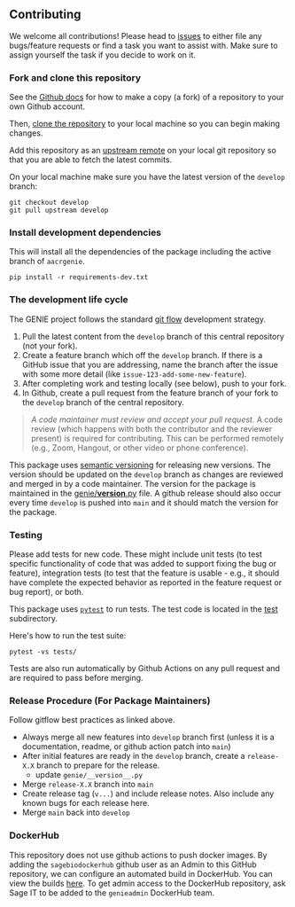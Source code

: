 
## Contributing

We welcome all contributions!  Please head to [issues](https://github.com/Sage-Bionetworks/Genie/issues) to either file any bugs/feature requests or find a task you want to assist with.  Make sure to assign yourself the task if you decide to work on it.


### Fork and clone this repository

See the [Github docs](https://help.github.com/articles/fork-a-repo/) for how to make a copy (a fork) of a repository to your own Github account.

Then, [clone the repository](https://help.github.com/articles/cloning-a-repository/) to your local machine so you can begin making changes.

Add this repository as an [upstream remote](https://help.github.com/en/articles/configuring-a-remote-for-a-fork) on your local git repository so that you are able to fetch the latest commits.

On your local machine make sure you have the latest version of the `develop` branch:

```
git checkout develop
git pull upstream develop
```

### Install development dependencies
This will install all the dependencies of the package including the active branch of `aacrgenie`.

```
pip install -r requirements-dev.txt
```


### The development life cycle

The GENIE project follows the standard [git flow](https://www.atlassian.com/git/tutorials/comparing-workflows/gitflow-workflow) development strategy.

1. Pull the latest content from the `develop` branch of this central repository (not your fork).
1. Create a feature branch which off the `develop` branch. If there is a GitHub issue that you are addressing, name the branch after the issue with some more detail (like `issue-123-add-some-new-feature`).
1. After completing work and testing locally (see below), push to your fork.
1. In Github, create a pull request from the feature branch of your fork to the `develop` branch of the central repository.

> *A code maintainer must review and accept your pull request.* A code review (which happens with both the contributor and the reviewer present) is required for contributing. This can be performed remotely (e.g., Zoom, Hangout, or other video or phone conference).

This package uses [semantic versioning](https://semver.org/) for releasing new versions. The version should be updated on the `develop` branch as changes are reviewed and merged in by a code maintainer. The version for the package is maintained in the [genie/__version__.py](genie/__version__.py) file.  A github release should also occur every time `develop` is pushed into `main` and it should match the version for the package.

### Testing

Please add tests for new code. These might include unit tests (to test specific functionality of code that was added to support fixing the bug or feature), integration tests (to test that the feature is usable - e.g., it should have complete the expected behavior as reported in the feature request or bug report), or both.

This package uses [`pytest`](https://pytest.org/en/latest/) to run tests. The test code is located in the [test](./test) subdirectory.

Here's how to run the test suite:

```
pytest -vs tests/
```

Tests are also run automatically by Github Actions on any pull request and are required to pass before merging.


### Release Procedure (For Package Maintainers)

Follow gitflow best practices as linked above.

* Always merge all new features into `develop` branch first (unless it is a documentation, readme, or github action patch into `main`)
* After initial features are ready in the `develop` branch, create a `release-X.X` branch to prepare for the release.
    * update `genie/__version__.py`
* Merge `release-X.X` branch into `main`
* Create release tag (`v...`) and include release notes.  Also include any known bugs for each release here.
* Merge `main` back into `develop`

### DockerHub

This repository does not use github actions to push docker images.  By adding the `sagebiodockerhub` github user as an Admin to this GitHub repository, we can configure an automated build in DockerHub.  You can view the builds [here](https://hub.docker.com/repository/docker/sagebionetworks/genie/builds).  To get admin access to the DockerHub repository, ask Sage IT to be added to the `genieadmin` DockerHub team.
